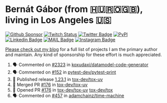 # Bernát Gábor (from 🇭🇺🇷🇴🇬🇧), living in Los Angeles 🇺🇸

[![Github Sponsor](https://img.shields.io/static/v1?label=Sponsor&message=%E2%9D%A4&logo=GitHub&link=https://github.com/sponsors/gaborbernat&style=flat-square)](https://github.com/sponsors/gaborbernat)
[![Twitch Status](https://img.shields.io/twitch/status/gaborbernat?style=flat-square)](https://www.twitch.tv/gaborbernat)
[![Twitter Badge](https://img.shields.io/badge/-@gjbernat-1ca0f1?style=flat-square&labelColor=1ca0f1&logo=twitter&logoColor=white&link=https://twitter.com/gjbernat)](https://twitter.com/gjbernat)
[![PyPI](https://img.shields.io/badge/-gaborbernat-0073b7?style=flat-square&logo=Python&logoColor=white&link=https://pypi.org/user/gaborbernat/)](https://pypi.org/user/gaborbernat/)
[![Linkedin Badge](https://img.shields.io/badge/-gaborbernat-blue?style=flat-square&logo=Linkedin&logoColor=white&link=https://www.linkedin.com/in/gaborbernat/)](https://www.linkedin.com/in/gaborbernat/)
[![MAIL Badge](https://img.shields.io/badge/-gaborjbernat@gmail.com-c14438?style=flat-square&logo=Gmail&logoColor=white&link=mailto:gaborjbernat@gmail.com)](mailto:gaborjbernat@gmail.com)
[![Instagram Badge](https://img.shields.io/badge/-@gabor__bernat-845EC2?style=flat-square&labelColor=white&logo=Instagram&link=https://instagram.com/gabor_bernat/)](https://instagram.com/gabor_bernat)

[Please check out my blog](https://bernat.tech/about/) for a full list of projects I am the primary author and maintain.
Any kind of sponsorship for these effort is much appreciated.

<!--START_SECTION:activity-->

1. 🗣 Commented on [#2323](https://github.com/koxudaxi/datamodel-code-generator/pull/2323#issuecomment-2657855559) in [koxudaxi/datamodel-code-generator](https://github.com/koxudaxi/datamodel-code-generator)
2. 🗣 Commented on [#152](https://github.com/pytest-dev/pytest-print/issues/152#issuecomment-2657652810) in [pytest-dev/pytest-print](https://github.com/pytest-dev/pytest-print)
3. 🚀 Published release [1.23.1](https://github.com/tox-dev/tox-uv/releases/tag/1.23.1) in [tox-dev/tox-uv](https://github.com/tox-dev/tox-uv)
4. 🎉 Merged PR [#176](https://github.com/tox-dev/tox-uv/pull/176) in [tox-dev/tox-uv](https://github.com/tox-dev/tox-uv)
5. 💪 Opened PR [#176](https://github.com/tox-dev/tox-uv/pull/176) in [tox-dev/tox-uv](https://github.com/tox-dev/tox-uv)
   [tox-dev/tox](https://github.com/tox-dev/tox)
5. 🗣 Commented on [#457](https://github.com/adamchainz/time-machine/pull/457#issuecomment-2197730644) in
[adamchainz/time-machine](https://github.com/adamchainz/time-machine)
<!--END_SECTION:activity-->
